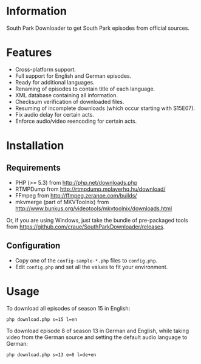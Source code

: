 # Information

South Park Downloader to get South Park episodes from official sources.

# Features

 - Cross-platform support.
 - Full support for English and German episodes.
 - Ready for additional languages.
 - Renaming of episodes to contain title of each language.
 - XML database containing all information.
 - Checksum verification of downloaded files.
 - Resuming of incomplete downloads (which occur starting with S15E07).
 - Fix audio delay for certain acts.
 - Enforce audio/video reencoding for certain acts.

# Installation

## Requirements

 - PHP (>= 5.3) from http://php.net/downloads.php
 - RTMPDump from http://rtmpdump.mplayerhq.hu/download/
 - FFmpeg from http://ffmpeg.zeranoe.com/builds/
 - mkvmerge (part of MKVToolnix) from http://www.bunkus.org/videotools/mkvtoolnix/downloads.html

Or, if you are using Windows, just take the bundle of pre-packaged tools from https://github.com/craue/SouthParkDownloader/releases. 

## Configuration

 - Copy one of the `config-sample-*.php` files to `config.php`.
 - Edit `config.php` and set all the values to fit your environment.

# Usage

To download all episodes of season 15 in English:

	php download.php s=15 l=en

To download episode 8 of season 13 in German and English, while taking video from the German source and setting the default audio language to German:

	php download.php s=13 e=8 l=de+en
